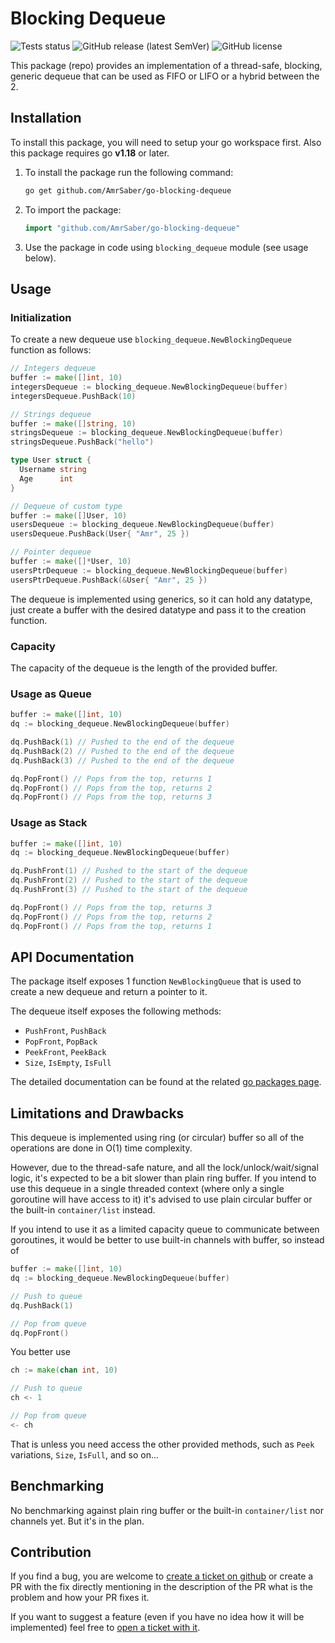 # Blocking Dequeue

![Tests status](https://github.com/AmrSaber/go-blocking-dequeue/actions/workflows/tests.yaml/badge.svg?branch=master)
![GitHub release (latest SemVer)](https://img.shields.io/github/v/release/AmrSaber/go-blocking-dequeue?color=blue&display_name=tag&sort=semver)
![GitHub license](https://img.shields.io/github/license/AmrSaber/go-blocking-dequeue)

This package (repo) provides an implementation of a thread-safe, blocking, generic dequeue that can be used as FIFO or LIFO or a hybrid between the 2.

## Installation

To install this package, you will need to setup your go workspace first. Also this package requires go **v1.18** or later.

1. To install the package run the following command:

   ```bash
   go get github.com/AmrSaber/go-blocking-dequeue
   ```

2. To import the package:

   ```go
   import "github.com/AmrSaber/go-blocking-dequeue"
   ```

3. Use the package in code using `blocking_dequeue` module (see usage below).

## Usage

### Initialization

To create a new dequeue use `blocking_dequeue.NewBlockingDequeue` function as follows:

```go
// Integers dequeue
buffer := make([]int, 10)
integersDequeue := blocking_dequeue.NewBlockingDequeue(buffer)
integersDequeue.PushBack(10)

// Strings dequeue
buffer := make([]string, 10)
stringsDequeue := blocking_dequeue.NewBlockingDequeue(buffer)
stringsDequeue.PushBack("hello")

type User struct {
  Username string
  Age      int
}

// Dequeue of custom type
buffer := make([]User, 10)
usersDequeue := blocking_dequeue.NewBlockingDequeue(buffer)
usersDequeue.PushBack(User{ "Amr", 25 })

// Pointer dequeue
buffer := make([]*User, 10)
usersPtrDequeue := blocking_dequeue.NewBlockingDequeue(buffer)
usersPtrDequeue.PushBack(&User{ "Amr", 25 })
```

The dequeue is implemented using generics, so it can hold any datatype, just create a buffer with the desired datatype and pass it to the creation function.

### Capacity

The capacity of the dequeue is the length of the provided buffer.

### Usage as Queue

```go
buffer := make([]int, 10)
dq := blocking_dequeue.NewBlockingDequeue(buffer)

dq.PushBack(1) // Pushed to the end of the dequeue
dq.PushBack(2) // Pushed to the end of the dequeue
dq.PushBack(3) // Pushed to the end of the dequeue

dq.PopFront() // Pops from the top, returns 1
dq.PopFront() // Pops from the top, returns 2
dq.PopFront() // Pops from the top, returns 3
```

### Usage as Stack

```go
buffer := make([]int, 10)
dq := blocking_dequeue.NewBlockingDequeue(buffer)

dq.PushFront(1) // Pushed to the start of the dequeue
dq.PushFront(2) // Pushed to the start of the dequeue
dq.PushFront(3) // Pushed to the start of the dequeue

dq.PopFront() // Pops from the top, returns 3
dq.PopFront() // Pops from the top, returns 2
dq.PopFront() // Pops from the top, returns 1
```

## API Documentation

The package itself exposes 1 function `NewBlockingQueue` that is used to create a new dequeue and return a pointer to it.

The dequeue itself exposes the following methods:

- `PushFront`, `PushBack`
- `PopFront`, `PopBack`
- `PeekFront`, `PeekBack`
- `Size`, `IsEmpty`, `IsFull`

The detailed documentation can be found at the related [go packages page](https://pkg.go.dev/github.com/AmrSaber/go-blocking-dequeue#section-documentation).

## Limitations and Drawbacks

This dequeue is implemented using ring (or circular) buffer so all of the operations are done in O(1) time complexity.

However, due to the thread-safe nature, and all the lock/unlock/wait/signal logic, it's expected to be a bit slower than plain ring buffer. If you intend to use this dequeue in a single threaded context (where only a single goroutine will have access to it) it's advised to use plain circular buffer or the built-in `container/list` instead.

If you intend to use it as a limited capacity queue to communicate between goroutines, it would be better to use built-in channels with buffer, so instead of

```go
buffer := make([]int, 10)
dq := blocking_dequeue.NewBlockingDequeue(buffer)

// Push to queue
dq.PushBack(1)

// Pop from queue
dq.PopFront()
```

You better use

```go
ch := make(chan int, 10)

// Push to queue
ch <- 1

// Pop from queue
<- ch
```

That is unless you need access the other provided methods, such as `Peek` variations, `Size`, `IsFull`, and so on...

## Benchmarking

No benchmarking against plain ring buffer or the built-in `container/list` nor channels yet. But it's in the plan.

## Contribution

If you find a bug, you are welcome to [create a ticket on github](https://github.com/AmrSaber/go-blocking-dequeue/issues) or create a PR with the fix directly mentioning in the description of the PR what is the problem and how your PR fixes it.

If you want to suggest a feature (even if you have no idea how it will be implemented) feel free to [open a ticket with it](https://github.com/AmrSaber/go-blocking-dequeue/issues).
